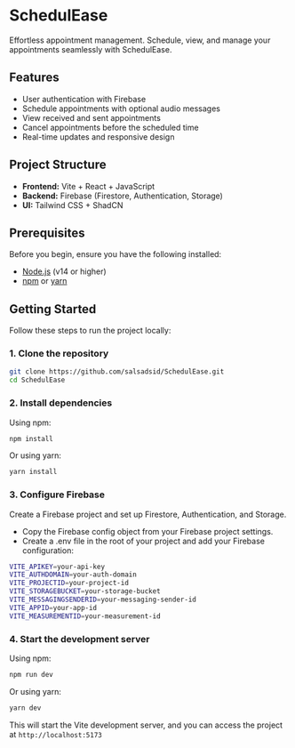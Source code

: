 # SchedulEase

Effortless appointment management. Schedule, view, and manage your appointments seamlessly with SchedulEase.

## Features

- User authentication with Firebase
- Schedule appointments with optional audio messages
- View received and sent appointments
- Cancel appointments before the scheduled time
- Real-time updates and responsive design

## Project Structure

- **Frontend:** Vite + React + JavaScript
- **Backend:** Firebase (Firestore, Authentication, Storage)
- **UI:** Tailwind CSS + ShadCN

## Prerequisites

Before you begin, ensure you have the following installed:

- [Node.js](https://nodejs.org/) (v14 or higher)
- [npm](https://www.npmjs.com/) or [yarn](https://yarnpkg.com/)

## Getting Started

Follow these steps to run the project locally:

### 1. Clone the repository

```bash
git clone https://github.com/salsadsid/SchedulEase.git
cd SchedulEase
```

### 2. Install dependencies

Using npm:

```bash
npm install
```

Or using yarn:

```bash
yarn install
```

### 3. Configure Firebase

Create a Firebase project and set up Firestore, Authentication, and Storage.

- Copy the Firebase config object from your Firebase project settings.
- Create a .env file in the root of your project and add your Firebase configuration:

```bash
VITE_APIKEY=your-api-key
VITE_AUTHDOMAIN=your-auth-domain
VITE_PROJECTID=your-project-id
VITE_STORAGEBUCKET=your-storage-bucket
VITE_MESSAGINGSENDERID=your-messaging-sender-id
VITE_APPID=your-app-id
VITE_MEASUREMENTID=your-measurement-id
```

### 4. Start the development server

Using npm:

```bash
npm run dev
```

Or using yarn:

```bash
yarn dev
```

This will start the Vite development server, and you can access the project at `http://localhost:5173`
